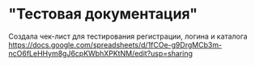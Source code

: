 # "Тестовая документация"
Создала чек-лист для тестирования регистрации, логина и каталога
https://docs.google.com/spreadsheets/d/1fCOe-g9DrgMCb3m-ncO6fLeHHym8gJ6cpKWbhXPKtNM/edit?usp=sharing
